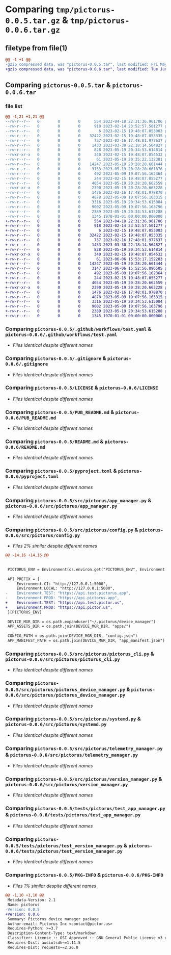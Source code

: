 # Comparing `tmp/pictorus-0.0.5.tar.gz` & `tmp/pictorus-0.0.6.tar.gz`

## filetype from file(1)

```diff
@@ -1 +1 @@
-gzip compressed data, was "pictorus-0.0.5.tar", last modified: Fri May 19 20:39:24 2023, max compression
+gzip compressed data, was "pictorus-0.0.6.tar", last modified: Tue Jun  6 15:53:49 2023, max compression
```

## Comparing `pictorus-0.0.5.tar` & `pictorus-0.0.6.tar`

### file list

```diff
@@ -1,21 +1,21 @@
--rw-r--r--   0        0        0      554 2023-04-18 22:31:36.961706 pictorus-0.0.5/.github/workflows/test.yaml
--rw-r--r--   0        0        0      918 2023-02-14 23:52:57.501277 pictorus-0.0.5/.gitignore
--rw-r--r--   0        0        0        6 2023-02-15 19:48:07.053003 pictorus-0.0.5/.python-version
--rw-r--r--   0        0        0    32422 2023-02-15 19:48:07.053335 pictorus-0.0.5/LICENSE
--rw-r--r--   0        0        0      737 2023-02-16 17:48:01.977637 pictorus-0.0.5/PUB_README.md
--rw-r--r--   0        0        0     1433 2023-03-30 22:18:14.564827 pictorus-0.0.5/README.md
--rw-r--r--   0        0        0      828 2023-05-19 20:34:53.614814 pictorus-0.0.5/pyproject.toml
--rwxr-xr-x   0        0        0      340 2023-02-15 19:48:07.054532 pictorus-0.0.5/script/setup
--rw-r--r--   0        0        0       61 2023-05-19 20:35:22.132381 pictorus-0.0.5/src/pictorus/__init__.py
--rw-r--r--   0        0        0    14247 2023-05-19 20:28:20.661444 pictorus-0.0.5/src/pictorus/app_manager.py
--rw-r--r--   0        0        0     3153 2023-05-19 20:28:20.661876 pictorus-0.0.5/src/pictorus/config.py
--rw-r--r--   0        0        0      492 2023-05-09 19:07:56.162364 pictorus-0.0.5/src/pictorus/constants.py
--rw-r--r--   0        0        0      244 2023-02-15 19:48:07.055277 pictorus-0.0.5/src/pictorus/logging.py
--rw-r--r--   0        0        0     4054 2023-05-19 20:28:20.662559 pictorus-0.0.5/src/pictorus/pictorus_cli.py
--rwxr-xr-x   0        0        0     2390 2023-05-19 20:28:20.663228 pictorus-0.0.5/src/pictorus/pictorus_device_manager.py
--rw-r--r--   0        0        0     1476 2023-02-16 17:48:01.978870 pictorus-0.0.5/src/pictorus/systemd.py
--rw-r--r--   0        0        0     4878 2023-05-09 19:07:56.163315 pictorus-0.0.5/src/pictorus/telemetry_manager.py
--rw-r--r--   0        0        0     3316 2023-05-19 20:34:53.615084 pictorus-0.0.5/src/pictorus/version_manager.py
--rw-r--r--   0        0        0     9002 2023-05-09 19:07:56.163796 pictorus-0.0.5/tests/pictorus/test_app_manager.py
--rw-r--r--   0        0        0     2389 2023-05-19 20:34:53.615288 pictorus-0.0.5/tests/pictorus/test_version_manager.py
--rw-r--r--   0        0        0     1345 1970-01-01 00:00:00.000000 pictorus-0.0.5/PKG-INFO
+-rw-r--r--   0        0        0      554 2023-04-18 22:31:36.961706 pictorus-0.0.6/.github/workflows/test.yaml
+-rw-r--r--   0        0        0      918 2023-02-14 23:52:57.501277 pictorus-0.0.6/.gitignore
+-rw-r--r--   0        0        0        6 2023-02-15 19:48:07.053003 pictorus-0.0.6/.python-version
+-rw-r--r--   0        0        0    32422 2023-02-15 19:48:07.053335 pictorus-0.0.6/LICENSE
+-rw-r--r--   0        0        0      737 2023-02-16 17:48:01.977637 pictorus-0.0.6/PUB_README.md
+-rw-r--r--   0        0        0     1433 2023-03-30 22:18:14.564827 pictorus-0.0.6/README.md
+-rw-r--r--   0        0        0      828 2023-05-19 20:34:53.614814 pictorus-0.0.6/pyproject.toml
+-rwxr-xr-x   0        0        0      340 2023-02-15 19:48:07.054532 pictorus-0.0.6/script/setup
+-rw-r--r--   0        0        0       61 2023-06-06 15:53:17.152203 pictorus-0.0.6/src/pictorus/__init__.py
+-rw-r--r--   0        0        0    14247 2023-05-19 20:28:20.661444 pictorus-0.0.6/src/pictorus/app_manager.py
+-rw-r--r--   0        0        0     3147 2023-06-06 15:52:56.896505 pictorus-0.0.6/src/pictorus/config.py
+-rw-r--r--   0        0        0      492 2023-05-09 19:07:56.162364 pictorus-0.0.6/src/pictorus/constants.py
+-rw-r--r--   0        0        0      244 2023-02-15 19:48:07.055277 pictorus-0.0.6/src/pictorus/logging.py
+-rw-r--r--   0        0        0     4054 2023-05-19 20:28:20.662559 pictorus-0.0.6/src/pictorus/pictorus_cli.py
+-rwxr-xr-x   0        0        0     2390 2023-05-19 20:28:20.663228 pictorus-0.0.6/src/pictorus/pictorus_device_manager.py
+-rw-r--r--   0        0        0     1476 2023-02-16 17:48:01.978870 pictorus-0.0.6/src/pictorus/systemd.py
+-rw-r--r--   0        0        0     4878 2023-05-09 19:07:56.163315 pictorus-0.0.6/src/pictorus/telemetry_manager.py
+-rw-r--r--   0        0        0     3316 2023-05-19 20:34:53.615084 pictorus-0.0.6/src/pictorus/version_manager.py
+-rw-r--r--   0        0        0     9002 2023-05-09 19:07:56.163796 pictorus-0.0.6/tests/pictorus/test_app_manager.py
+-rw-r--r--   0        0        0     2389 2023-05-19 20:34:53.615288 pictorus-0.0.6/tests/pictorus/test_version_manager.py
+-rw-r--r--   0        0        0     1345 1970-01-01 00:00:00.000000 pictorus-0.0.6/PKG-INFO
```

### Comparing `pictorus-0.0.5/.github/workflows/test.yaml` & `pictorus-0.0.6/.github/workflows/test.yaml`

 * *Files identical despite different names*

### Comparing `pictorus-0.0.5/.gitignore` & `pictorus-0.0.6/.gitignore`

 * *Files identical despite different names*

### Comparing `pictorus-0.0.5/LICENSE` & `pictorus-0.0.6/LICENSE`

 * *Files identical despite different names*

### Comparing `pictorus-0.0.5/PUB_README.md` & `pictorus-0.0.6/PUB_README.md`

 * *Files identical despite different names*

### Comparing `pictorus-0.0.5/README.md` & `pictorus-0.0.6/README.md`

 * *Files identical despite different names*

### Comparing `pictorus-0.0.5/pyproject.toml` & `pictorus-0.0.6/pyproject.toml`

 * *Files identical despite different names*

### Comparing `pictorus-0.0.5/src/pictorus/app_manager.py` & `pictorus-0.0.6/src/pictorus/app_manager.py`

 * *Files identical despite different names*

### Comparing `pictorus-0.0.5/src/pictorus/config.py` & `pictorus-0.0.6/src/pictorus/config.py`

 * *Files 2% similar despite different names*

```diff
@@ -14,16 +14,16 @@
 
 
 PICTORUS_ENV = Environment(os.environ.get("PICTORUS_ENV", Environment.PROD.value))
 
 API_PREFIX = {
     Environment.CI: "http://127.0.0.1:5000",
     Environment.LOCAL: "http://127.0.0.1:5000",
-    Environment.TEST: "https://api.test.pictorus.app",
-    Environment.PROD: "https://api.pictorus.app",
+    Environment.TEST: "https://api.test.pictor.us",
+    Environment.PROD: "https://api.pictor.us",
 }[PICTORUS_ENV]
 
 DEVICE_MGR_DIR = os.path.expanduser("~/.pictorus/device_manager")
 APP_ASSETS_DIR = os.path.join(DEVICE_MGR_DIR, "apps/")
 
 CONFIG_PATH = os.path.join(DEVICE_MGR_DIR, "config.json")
 APP_MANIFEST_PATH = os.path.join(DEVICE_MGR_DIR, "app_manifest.json")
```

### Comparing `pictorus-0.0.5/src/pictorus/pictorus_cli.py` & `pictorus-0.0.6/src/pictorus/pictorus_cli.py`

 * *Files identical despite different names*

### Comparing `pictorus-0.0.5/src/pictorus/pictorus_device_manager.py` & `pictorus-0.0.6/src/pictorus/pictorus_device_manager.py`

 * *Files identical despite different names*

### Comparing `pictorus-0.0.5/src/pictorus/systemd.py` & `pictorus-0.0.6/src/pictorus/systemd.py`

 * *Files identical despite different names*

### Comparing `pictorus-0.0.5/src/pictorus/telemetry_manager.py` & `pictorus-0.0.6/src/pictorus/telemetry_manager.py`

 * *Files identical despite different names*

### Comparing `pictorus-0.0.5/src/pictorus/version_manager.py` & `pictorus-0.0.6/src/pictorus/version_manager.py`

 * *Files identical despite different names*

### Comparing `pictorus-0.0.5/tests/pictorus/test_app_manager.py` & `pictorus-0.0.6/tests/pictorus/test_app_manager.py`

 * *Files identical despite different names*

### Comparing `pictorus-0.0.5/tests/pictorus/test_version_manager.py` & `pictorus-0.0.6/tests/pictorus/test_version_manager.py`

 * *Files identical despite different names*

### Comparing `pictorus-0.0.5/PKG-INFO` & `pictorus-0.0.6/PKG-INFO`

 * *Files 1% similar despite different names*

```diff
@@ -1,10 +1,10 @@
 Metadata-Version: 2.1
 Name: pictorus
-Version: 0.0.5
+Version: 0.0.6
 Summary: Pictorus device manager package
 Author-email: Pictorus Inc <contact@pictor.us>
 Requires-Python: >=3.7
 Description-Content-Type: text/markdown
 Classifier: License :: OSI Approved :: GNU General Public License v3 or later (GPLv3+)
 Requires-Dist: awsiotsdk~=1.11.5
 Requires-Dist: requests~=2.26.0
```

